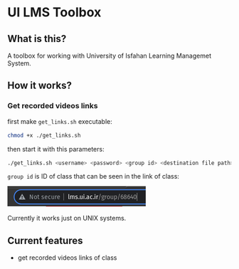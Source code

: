 # UI LMS Toolbox

## What is this?

A toolbox for working with University of Isfahan Learning Managemet System.

## How it works?

### Get recorded videos links

first make `get_links.sh` executable:

```bash
chmod +x ./get_links.sh
```

then start it with this parameters:

```bash
./get_links.sh <username> <password> <group id> <destination file path>
```

`group id` is ID of class that can be seen in the link of class:

![group id example](https://github.com/thantez/ui_lms_toolbox/blob/main/group_id.png?raw=true)

Currently it works just on UNIX systems.

## Current features

- get recorded videos links of class
